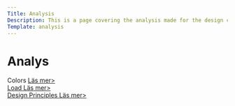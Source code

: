 ```yaml
---
Title: Analysis
Description: This is a page covering the analysis made for the design course 2023.
Template: analysis
---
```


Analys
==========================

<div class="box span3">
Colors
<a href="analysis/01_colors">Läs mer>
</div>

<div class="box span3">
Load
<a href="analysis/02_load">Läs mer>
</div>

<div class="box span3">
Design Principles
<a href="analysis/03_design_principles">Läs mer>
</div>